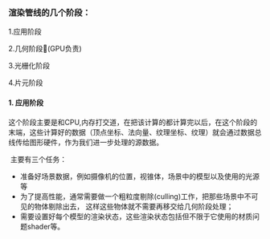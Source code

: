 ### 渲染管线的几个阶段：

1.应用阶段

2.几何阶段(GPU负责)

3.光栅化阶段

4.片元阶段





#### 1. 应用阶段

​	这个阶段主要是和CPU,内存打交道，在把该计算的都计算完以后，在这个阶段的末端，这些计算好的数据（顶点坐标、法向量、纹理坐标、纹理）就会通过数据总线传给图形硬件，作为我们进一步处理的源数据。 

​	主要有三个任务：

- 准备好场景数据，例如摄像机的位置，视锥体，场景中的模型以及使用的光源等
- 为了提高性能，通常需要做一个粗粒度剔除(culling)工作，把那些场景中不可见的物体剔除出去， 这样这些物体就不需要再移交给几何阶段处理；
- 需要设置好每个模型的渲染状态，这些渲染状态包括但不限于它使用的材质问题shader等。

